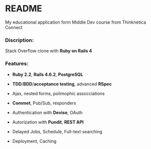 # README

My educational application form Middle Dev course from Thinknetica Connect

### Discription:

Stack Overflow clone with __Ruby on Rails 4__

### Features:

* __Ruby 2.2__, __Rails 4.6.2__, __PostgreSQL__ 

* __TDD__/__BDD__/__acceptance testing__, advanced __RSpec__

* Ajax, nested forms, polimophic assocciations

* __Commet__, Pub/Sub, responders

* Authentication with __Devise__, OAuth

* Autorization with __Pundit__, __REST API__

* Delayed Jobs, Schedule, Full-text searching

* Deployment, Caching
